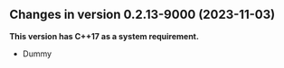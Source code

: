 




<!-- NEWS.md was auto-generated by NEWS.Rmd. Please DO NOT edit by hand!-->

## Changes in version 0.2.13-9000 (2023-11-03)

**This version has C++17 as a system requirement.**

- Dummy
